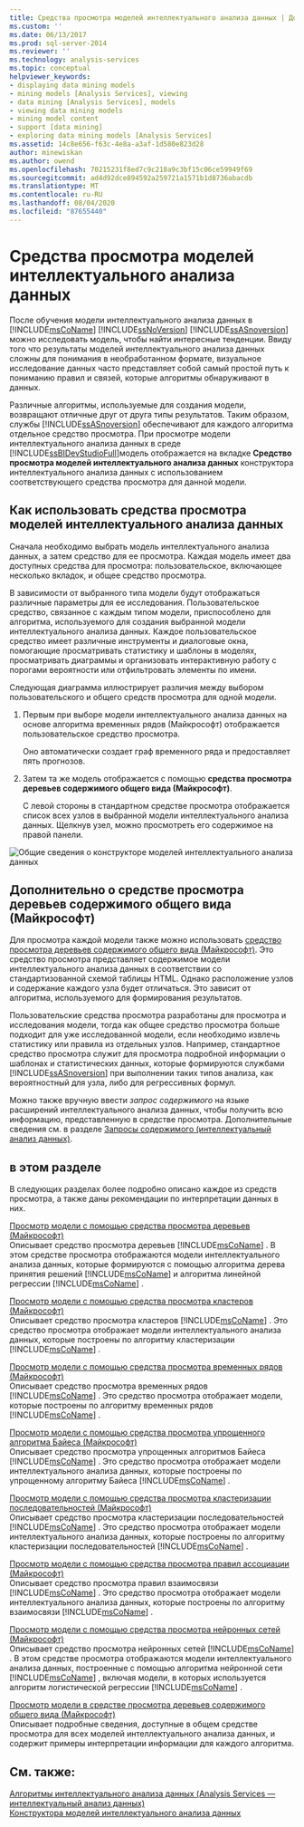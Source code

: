 ```yaml
---
title: Средства просмотра моделей интеллектуального анализа данных | Документация Майкрософт
ms.custom: ''
ms.date: 06/13/2017
ms.prod: sql-server-2014
ms.reviewer: ''
ms.technology: analysis-services
ms.topic: conceptual
helpviewer_keywords:
- displaying data mining models
- mining models [Analysis Services], viewing
- data mining [Analysis Services], models
- viewing data mining models
- mining model content
- support [data mining]
- exploring data mining models [Analysis Services]
ms.assetid: 14c8e656-f63c-4e8a-a3af-1d580e823d28
author: minewiskan
ms.author: owend
ms.openlocfilehash: 70215231f8ed7c9c218a9c3bf15c06ce59949f69
ms.sourcegitcommit: ad4d92dce894592a259721a1571b1d8736abacdb
ms.translationtype: MT
ms.contentlocale: ru-RU
ms.lasthandoff: 08/04/2020
ms.locfileid: "87655440"
---
```

# <a name="data-mining-model-viewers"></a>Средства просмотра моделей интеллектуального анализа данных
  После обучения модели интеллектуального анализа данных в [!INCLUDE[msCoName](../../includes/msconame-md.md)] [!INCLUDE[ssNoVersion](../../includes/ssnoversion-md.md)] [!INCLUDE[ssASnoversion](../../includes/ssasnoversion-md.md)] можно исследовать модель, чтобы найти интересные тенденции. Ввиду того что результаты моделей интеллектуального анализа данных сложны для понимания в необработанном формате, визуальное исследование данных часто представляет собой самый простой путь к пониманию правил и связей, которые алгоритмы обнаруживают в данных.  
  
 Различные алгоритмы, используемые для создания модели, возвращают отличные друг от друга типы результатов. Таким образом, службы [!INCLUDE[ssASnoversion](../../includes/ssasnoversion-md.md)] обеспечивают для каждого алгоритма отдельное средство просмотра. При просмотре модели интеллектуального анализа данных в среде [!INCLUDE[ssBIDevStudioFull](../../includes/ssbidevstudiofull-md.md)]модель отображается на вкладке **Средство просмотра моделей интеллектуального анализа данных** конструктора интеллектуального анализа данных с использованием соответствующего средства просмотра для данной модели.  
  
## <a name="how-to-use-the-model-viewers"></a>Как использовать средства просмотра моделей интеллектуального анализа данных  
 Сначала необходимо выбрать модель интеллектуального анализа данных, а затем средство для ее просмотра. Каждая модель имеет два доступных средства для просмотра: пользовательское, включающее несколько вкладок, и общее средство просмотра.  
  
 В зависимости от выбранного типа модели будут отображаться различные параметры для ее исследования. Пользовательское средство, связанное с каждым типом модели, приспособлено для алгоритма, используемого для создания выбранной модели интеллектуального анализа данных. Каждое пользовательское средство имеет различные инструменты и диалоговые окна, помогающие просматривать статистику и шаблоны в моделях, просматривать диаграммы и организовать интерактивную работу с порогами вероятности или отфильтровать элементы по имени.  
  
 Следующая диаграмма иллюстрирует различия между выбором пользовательского и общего средств просмотра для одной модели.  
  
1.  Первым при выборе модели интеллектуального анализа данных на основе алгоритма временных рядов (Майкрософт) отображается пользовательское средство просмотра.  
  
     Оно автоматически создает граф временного ряда и предоставляет пять прогнозов.  
  
2.  Затем та же модель отображается с помощью **средства просмотра деревьев содержимого общего вида (Майкрософт)**.  
  
     С левой стороны в стандартном средстве просмотра отображается список всех узлов в выбранной модели интеллектуального анализа данных. Щелкнув узел, можно просмотреть его содержимое на правой панели.  
  
 ![Общие сведения о конструкторе моделей интеллектуального анализа данных](../media/generic-mining-model-tab1.gif "Общие сведения о конструкторе моделей интеллектуального анализа данных")  
  
## <a name="more-about-the-microsoft-generic-content-tree-viewer"></a>Дополнительно о средстве просмотра деревьев содержимого общего вида (Майкрософт)  
 Для просмотра каждой модели также можно использовать [средство просмотра деревьев содержимого общего вида (Майкрософт)](../microsoft-generic-content-tree-viewer-data-mining.md). Это средство просмотра представляет содержимое модели интеллектуального анализа данных в соответствии со стандартизованной схемой таблицы HTML. Однако расположение узлов и содержание каждого узла будет отличаться. Это зависит от алгоритма, используемого для формирования результатов.  
  
 Пользовательские средства просмотра разработаны для просмотра и исследования модели, тогда как общее средство просмотра больше подходит для уже исследованной модели, если необходимо извлечь статистику или правила из отдельных узлов. Например, стандартное средство просмотра служит для просмотра подробной информации о шаблонах и статистических данных, которые формируются службами [!INCLUDE[ssASnoversion](../../includes/ssasnoversion-md.md)] при выполнении таких типов анализа, как вероятностный для узла, либо для регрессивных формул.  
  
 Можно также вручную ввести *запрос содержимого* на языке расширений интеллектуального анализа данных, чтобы получить всю информацию, представленную в средстве просмотра. Дополнительные сведения см. в разделе [Запросы содержимого (интеллектуальный анализ данных)](content-queries-data-mining.md).  
  
## <a name="in-this-section"></a>в этом разделе  
 В следующих разделах более подробно описано каждое из средств просмотра, а также даны рекомендации по интерпретации данных в них.  
  
 [Просмотр модели с помощью средства просмотра деревьев (Майкрософт)](browse-a-model-using-the-microsoft-tree-viewer.md)  
 Описывает средство просмотра деревьев [!INCLUDE[msCoName](../../includes/msconame-md.md)] . В этом средстве просмотра отображаются модели интеллектуального анализа данных, которые формируются с помощью алгоритма дерева принятия решений [!INCLUDE[msCoName](../../includes/msconame-md.md)] и алгоритма линейной регрессии [!INCLUDE[msCoName](../../includes/msconame-md.md)] .  
  
 [Просмотр модели с помощью средства просмотра кластеров (Майкрософт)](browse-a-model-using-the-microsoft-cluster-viewer.md)  
 Описывает средство просмотра кластеров [!INCLUDE[msCoName](../../includes/msconame-md.md)] . Это средство просмотра отображает модели интеллектуального анализа данных, которые построены по алгоритму кластеризации [!INCLUDE[msCoName](../../includes/msconame-md.md)] .  
  
 [Просмотр модели с помощью средства просмотра временных рядов (Майкрософт)](browse-a-model-using-the-microsoft-time-series-viewer.md)  
 Описывает средство просмотра временных рядов [!INCLUDE[msCoName](../../includes/msconame-md.md)] . Это средство просмотра отображает модели, которые построены по алгоритму временных рядов [!INCLUDE[msCoName](../../includes/msconame-md.md)] .  
  
 [Просмотр модели с помощью средства просмотра упрощенного алгоритма Байеса (Майкрософт)](browse-a-model-using-the-microsoft-naive-bayes-viewer.md)  
 Описывает средство просмотра упрощенных алгоритмов Байеса [!INCLUDE[msCoName](../../includes/msconame-md.md)] . Это средство просмотра отображает модели интеллектуального анализа данных, которые построены по упрощенному алгоритму Байеса [!INCLUDE[msCoName](../../includes/msconame-md.md)] .  
  
 [Просмотр модели с помощью средства просмотра кластеризации последовательностей (Майкрософт)](browse-a-model-using-the-microsoft-sequence-cluster-viewer.md)  
 Описывает средство просмотра кластеризации последовательностей [!INCLUDE[msCoName](../../includes/msconame-md.md)] . Это средство просмотра отображает модели интеллектуального анализа данных, которые построены по алгоритму кластеризации последовательностей [!INCLUDE[msCoName](../../includes/msconame-md.md)] .  
  
 [Просмотр модели с помощью средства просмотра правил ассоциации (Майкрософт)](browse-a-model-using-the-microsoft-association-rules-viewer.md)  
 Описывает средство просмотра правил взаимосвязи [!INCLUDE[msCoName](../../includes/msconame-md.md)] . Это средство просмотра отображает модели интеллектуального анализа данных, которые построены по алгоритму взаимосвязи [!INCLUDE[msCoName](../../includes/msconame-md.md)] .  
  
 [Просмотр модели с помощью средства просмотра нейронных сетей (Майкрософт)](browse-a-model-using-the-microsoft-neural-network-viewer.md)  
 Описывает средство просмотра нейронных сетей [!INCLUDE[msCoName](../../includes/msconame-md.md)] . В этом средстве просмотра отображаются модели интеллектуального анализа данных, построенные с помощью алгоритма нейронной сети [!INCLUDE[msCoName](../../includes/msconame-md.md)] , включая модели, в которых используется алгоритм логистической регрессии [!INCLUDE[msCoName](../../includes/msconame-md.md)] .  
  
 [Просмотр модели в средстве просмотра деревьев содержимого общего вида (Майкрософт)](browse-a-model-using-the-microsoft-generic-content-tree-viewer.md)  
 Описывает подробные сведения, доступные в общем средстве просмотра для всех моделей интеллектуального анализа данных, и содержит примеры интерпретации информации для каждого алгоритма.  
  
## <a name="see-also"></a>См. также:  
 [Алгоритмы интеллектуального анализа данных &#40;Analysis Services — интеллектуальный анализ данных&#41;](data-mining-algorithms-analysis-services-data-mining.md)   
 [Конструктора моделей интеллектуального анализа данных](data-mining-designer.md)  
  
  
